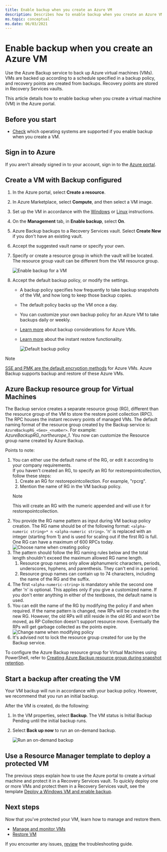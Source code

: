 ```yaml
---
title: Enable backup when you create an Azure VM
description: Describes how to enable backup when you create an Azure VM with Azure Backup.
ms.topic: conceptual
ms.date: 06/03/2021
---
```


# Enable backup when you create an Azure VM

Use the Azure Backup service to back up Azure virtual machines (VMs). VMs are backed up according to a schedule specified in a backup policy, and recovery points are created from backups. Recovery points are stored in Recovery Services vaults.

This article details how to enable backup when you create a virtual machine (VM) in the Azure portal.  

## Before you start

- [Check](backup-support-matrix-iaas.md#supported-backup-actions) which operating systems are supported if you enable backup when you create a VM.

## Sign in to Azure

If you aren't already signed in to your account, sign in to the [Azure portal](https://portal.azure.com).

## Create a VM with Backup configured

1. In the Azure portal, select **Create a resource**.

2. In Azure Marketplace, select **Compute**, and then select a VM image.

3. Set up the VM in accordance with the [Windows](../virtual-machines/windows/quick-create-portal.md) or [Linux](../virtual-machines/linux/quick-create-portal.md) instructions.

4. On the **Management** tab, in **Enable backup**, select **On**.
5. Azure Backup backups to a Recovery Services vault. Select **Create New** if you don't have an existing vault.
6. Accept the suggested vault name or specify your own.
7. Specify or create a resource group in which the vault will be located. The resource group vault can be different from the VM resource group.

    ![Enable backup for a VM](./media/backup-during-vm-creation/enable-backup.png)

8. Accept the default backup policy, or modify the settings.
    - A backup policy specifies how frequently to take backup snapshots of the VM, and how long to keep those backup copies.
    - The default policy backs up the VM once a day.
    - You can customize your own backup policy for an Azure VM to take backups daily or weekly.
    - [Learn more](backup-azure-vms-introduction.md#backup-and-restore-considerations) about backup considerations for Azure VMs.
    - [Learn more](backup-instant-restore-capability.md) about the instant restore functionality.

      ![Default backup policy](./media/backup-during-vm-creation/daily-policy.png)

>[!NOTE]
>[SSE and PMK are the default encryption methods](backup-encryption.md) for Azure VMs. Azure Backup supports backup and restore of these Azure VMs.

## Azure Backup resource group for Virtual Machines

The Backup service creates a separate resource group (RG), different than the resource group of the VM to store the restore point collection (RPC). The RPC houses the instant recovery points of managed VMs. The default naming format of the resource group created by the Backup service is: `AzureBackupRG_<Geo>_<number>`. For example: *AzureBackupRG_northeurope_1*. You now can customize the Resource group name created by Azure Backup.

Points to note:

1. You can either use the default name of the RG, or edit it according to your company requirements.<br>If you haven't created an RG, to specify an RG for restorepointcollection, follow these steps:
   1. Create an RG for restorepointcollection. For example, "rpcrg".
   1. Mention the name of RG in the VM backup policy.
   >[!NOTE]
   >This will create an RG with the numeric appended and will use it for restorepointcollection.
1. You provide the RG name pattern as input during VM backup policy creation. The RG name should be of the following format:
              `<alpha-numeric string>* n <alpha-numeric string>`. 'n' is replaced with an integer (starting from 1) and is used for scaling out if the first RG is full. One RG can have a maximum of 600 RPCs today.
              ![Choose name when creating policy](./media/backup-during-vm-creation/create-policy.png)
1. The pattern should follow the RG naming rules below and the total length shouldn't exceed the maximum allowed RG name length.
    1. Resource group names only allow alphanumeric characters, periods, underscores, hyphens, and parenthesis. They can't end in a period.
    2. Resource group names can contain up to 74 characters, including the name of the RG and the suffix.
1. The first `<alpha-numeric-string>` is mandatory while the second one after 'n' is optional. This applies only if you give a customized name. If you don't enter anything in either of the textboxes, the default name is used.
1. You can edit the name of the RG by modifying the policy if and when required. If the name pattern is changed, new RPs will be created in the new RG. However, the old RPs will still reside in the old RG and won't be moved, as RP Collection doesn't support resource move. Eventually the RPs will get garbage collected as the points expire.
![Change name when modifying policy](./media/backup-during-vm-creation/modify-policy.png)
1. It's advised not to lock the resource group created for use by the Backup service.

To configure the Azure Backup resource group for Virtual Machines using PowerShell, refer to [Creating Azure Backup resource group during snapshot retention](backup-azure-vms-automation.md#creating-azure-backup-resource-group-during-snapshot-retention).

## Start a backup after creating the VM

Your VM backup will run in accordance with your backup policy. However, we recommend that you run an initial backup.

After the VM is created, do the following:

1. In the VM properties, select **Backup**. The VM status is Initial Backup Pending until the initial backup runs.
2. Select **Back up now** to run an on-demand backup.

    ![Run an on-demand backup](./media/backup-during-vm-creation/run-backup.png)

## Use a Resource Manager template to deploy a protected VM

The previous steps explain how to use the Azure portal to create a virtual machine and protect it in a Recovery Services vault. To quickly deploy one or more VMs and protect them in a Recovery Services vault, see the template [Deploy a Windows VM and enable backup](https://azure.microsoft.com/resources/templates/recovery-services-create-vm-and-configure-backup/).

## Next steps

Now that you've protected your VM, learn how to manage and restore them.

- [Manage and monitor VMs](backup-azure-manage-vms.md)
- [Restore VM](backup-azure-arm-restore-vms.md)

If you encounter any issues, [review](backup-azure-vms-troubleshoot.md) the troubleshooting guide.
